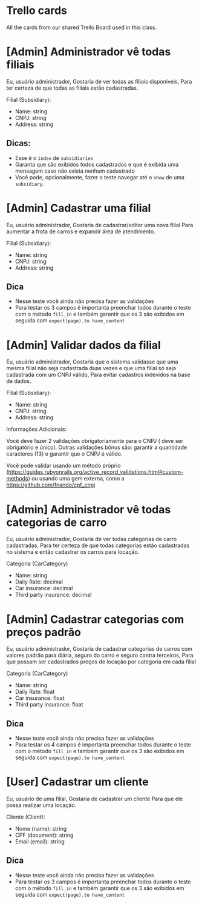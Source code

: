 # Trello cards

All the cards from our shared Trello Board used in this class.

# [Admin] Administrador vê todas filiais

Eu, usuário administrador,
Gostaria de ver todas as filiais disponíveis,
Para ter certeza de que todas as filiais estão cadastradas.

Filial (Subsidiary): 

- Name: string
- CNPJ: string
- Address: string

## Dicas:

- Esse é o `index` de `subsidiaries`
- Garanta que são exibidos todos cadastrados e que é exibida uma mensagem caso não exista nenhum cadastrado
- Você pode, opcionalmente, fazer o teste navegar até o `show` de uma `subsidiary`.

# [Admin] Cadastrar uma filial

Eu, usuário administrador,
Gostaria de cadastrar/editar uma nova filial
Para aumentar a frota de carros e expandir área de atendimento.

Filial (Subsidiary): 

- Name: string
- CNPJ: string
- Address: string

## Dica

- Nesse teste você ainda não precisa fazer as validações
- Para testar os 3 campos é importanta preenchar todos durante o teste com o método `fill_in` e também garantir que os 3 são exibidos em seguida com `expect(page).to have_content`

# [Admin] Validar dados da filial

Eu, usuário administrador,
Gostaria que o sistema validasse que uma mesma filial não seja cadastrada duas vezes e que uma filial só seja cadastrada com um CNPJ válido,
Para evitar cadastros indevidos na base de dados.

Filial (Subsidiary): 

- Name: string
- CNPJ: string
- Address: string

Informações Adicionais:

Você deve fazer 2 validações obrigatoriamente para o CNPJ ( deve ser obrigatório e único). Outras validações bônus são: garantir a quantidade caracteres (13) e garantir que o CNPJ é válido. 

Você pode validar usando um método próprio (https://guides.rubyonrails.org/active_record_validations.html#custom-methods) ou usando uma gem externa, como a https://github.com/fnando/cpf_cnpj

# [Admin] Administrador vê todas categorias de carro

Eu, usuário administrador,
Gostaria de ver todas categorias de carro cadastradas, 
Para ter certeza de que todas categorias estão cadastradas no sistema e então cadastrar os carros para locação.

Categoria (CarCategory)

- Name: string
- Daily Rate: decimal
- Car insurance: decimal
- Third party insurance: decimal

# [Admin] Cadastrar categorias com preços padrão

Eu, usuário administrador,
Gostaria de cadastrar categorias de carros com valores padrão para diária, seguro do carro e seguro contra terceiros, 
Para que possam ser cadastrados preços de locação por categoria em cada filial

Categoria (CarCategory)

- Name: string
- Daily Rate: float
- Car insurance: float
- Third party insurance: float

## Dica

- Nesse teste você ainda não precisa fazer as validações
- Para testar os 4 campos é importanta preenchar todos durante o teste com o método `fill_in` e também garantir que os 3 são exibidos em seguida com `expect(page).to have_content`


# [User] Cadastrar um cliente

Eu, usuário de uma filial, 
Gostaria de cadastrar um cliente
Para que ele possa realizar uma locação.

Cliente (Client):

- Nome (name): string
- CPF (document): string
- Email (email): string

## Dica

- Nesse teste você ainda não precisa fazer as validações
- Para testar os 3 campos é importanta preenchar todos durante o teste com o método `fill_in` e também garantir que os 3 são exibidos em seguida com `expect(page).to have_content`
